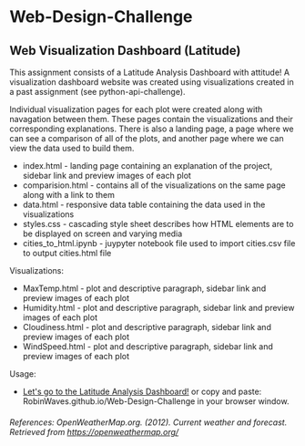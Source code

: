 # Web-Design-Challenge
## Web Visualization Dashboard (Latitude)

This assignment consists of a Latitude Analysis Dashboard with attitude!  A  visualization dashboard website was created using visualizations created in a past assignment (see python-api-challenge). 

Individual visualization pages for each plot were created along with navagation between them. These pages contain the visualizations and their corresponding explanations.  There is also a landing page, a page where we can see a comparison of all of the plots, and another page where we can view the data used to build them.

* index.html - landing page containing an explanation of the project, sidebar link and preview images of each plot
* comparision.html - contains all of the visualizations on the same page along with a link to them
* data.html - responsive data table containing the data used in the visualizations
* styles.css - cascading style sheet describes how HTML elements are to be displayed on screen and varying media
* cities_to_html.ipynb - juypyter notebook file used to import cities.csv file to output cities.html file

Visualizations:
* MaxTemp.html - plot and descriptive paragraph, sidebar link and preview images of each plot
* Humidity.html - plot and descriptive paragraph, sidebar link and preview images of each plot
* Cloudiness.html - plot and descriptive paragraph, sidebar link and preview images of each plot
* WindSpeed.html - plot and descriptive paragraph, sidebar link and preview images of each plot

Usage: 
* [Let's go to the Latitude Analysis Dashboard!](https://RobinWaves.github.io/Web-Design-Challenge) or copy and paste: RobinWaves.github.io/Web-Design-Challenge in your browser window.

###### References: OpenWeatherMap.org. (2012). Сurrent weather and forecast. Retrieved from https://openweathermap.org/
